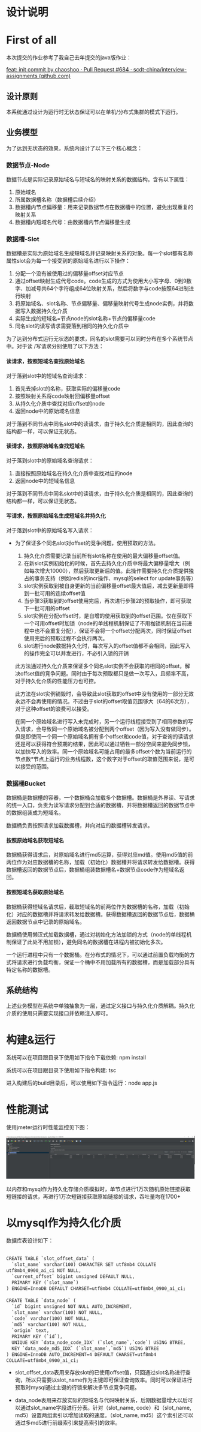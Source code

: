 #  设计说明

# First of all

本次提交的作业参考了我自己去年提交的java版作业：

[feat: init commit by chaoshoo · Pull Request #684 · scdt-china/interview-assignments (github.com)](https://github.com/scdt-china/interview-assignments/pull/684)



## 设计原则

本系统通过设计为运行时无状态保证可以在单机/分布式集群的模式下运行。

## 业务模型

为了达到无状态的效果，系统内设计了以下三个核心概念：

### 数据节点-Node

数据节点是实际记录原始域名与短域名的映射关系的数据结构。含有以下属性：

1. 原始域名
2. 所属数据槽名称（数据槽后续介绍）
3. 数据槽内节点偏移量：用来记录数据节点在数据槽中的位置，避免出现重复的映射关系
4. 数据槽内短域名代号：由数据槽内节点偏移量生成

### 数据槽-Slot

数据槽是实际为原始域名生成短域名并记录映射关系的对象。每一个slot都有名称属性slot会为每一个接受到的原始域名进行以下操作：

1. 分配一个没有被使用过的偏移量offset对应节点
2. 通过offset映射生成代号code。code生成的方式为使用大小写字母、0到9数字、加减号共64个字符组成64位映射关系，然后将数字与code按照64进制进行映射
3. 将原始域名、slot名称、节点偏移量、偏移量映射代号生成node实例，并将数据写入数据持久化介质
4. 实际生成的短域名=节点node的slot名称+节点的偏移量code
5. 同名slot的读写请求需要落到相同的持久化介质中

为了达到分布式运行无状态的要求，同名的slot需要可以同时分布在多个系统节点中。对于读 /写请求分别使用了以下方法：

#### 读请求，按照短域名查找原始域名

对于落到slot中的短域名查询请求：

1. 首先去掉slot的名称，获取实际的偏移量code
2. 按照映射关系将code映射回偏移量offset
3. 从持久化介质中查找对应offset的node
4. 返回node中的原始域名信息

对于落到不同节点中同名slot中的读请求，由于持久化介质是相同的，因此查询的结构都一样，可以保证无状态。

#### 读请求，按照原始域名查找短域名

对于落到slot中的原始域名查询请求：

 1. 直接按照原始域名在持久化介质中查找对应的node
 2. 返回node中的短域名信息

对于落到不同节点中同名slot中的读请求，由于持久化介质是相同的，因此查询的结构都一样，可以保证无状态。

#### 写请求，按照原始域名生成短域名并持久化

对于落到slot中的原始域名写入请求：

- 为了保证多个同名slot对offset的竞争问题，使用预取的方法。

  1. 持久化介质需要记录当前所有slot名称在使用的最大偏移量offset值。
  2. 在新slot实例初始化的时候，首先去持久化介质中将最大偏移量增大（例如每次增大10000），然后获取更新后的值。此操作需要持久化介质提供独占的事务支持（例如redis的incr操作、mysql的select for update事务等）
  3. slot实例获取到被自身更新的当前偏移量offset最大值后，减去更新量即得到一批可用的连续offset值
  4. 当步骤3获取到的offset使用完后，再次进行步骤2的预取操作，即可获取下一批可用的offset
  5. slot实例在分配offset时，是自增的使用获取到的offset范围。仅在获取下一个可用offset时加锁（node的单线程机制保证了不用枷锁机制在当前进程中也不会重复分配），保证不会将一个offset分配两次，同时保证offset使用完后的预取过程不会执行两次。
  6. slot进行node数据持久化时，每次写入的offset值都不会相同，因此写入的操作完全可以并发进行，不必引入锁的开销

  此方法通过持久化介质来保证多个同名slot实例不会获取的相同的offset，解决offset值的竞争问题。同时由于每次预取都只是做一次写入，且频率不高，对于持久化介质的性能压力也可控。

  此方法在slot实例销毁时，会导致此slot获取的offset中没有使用的一部分无效永远不会再使用的情况。不过由于slot的offset取值范围够大（64的6次方），对于这种offset的浪费可以接受。

  在同一个原始域名进行写入未完成时，另一个运行线程接受到了相同参数的写入请求，会导致同一个原始域名被分配到两个offset（因为写入没有做同步）。但是即使同一个同一个原始域名拥有多个offset和code值，对于查询的读请求还是可以获得符合预期的结果，因此可以通过牺牲一部分空间来避免同步锁，以加快写入的效率。同一个原始域名可能占用的最多offset个数为当前运行的节点数*节点上运行的业务线程数，这个数字对于offset的取值范围来说，是可以接受的范围。

### 数据桶Bucket

  数据桶是数据槽的容器，一个数据桶会加载多个数据槽。数据桶是外界读、写请求的统一入口，负责为读写请求分配到合适的数据槽，并将数据槽返回的数据节点中的数据组装成为短域名。

  数据桶负责按照请求加载数据槽，并向对应的数据槽转发请求。

#### 按照原始域名获取短域名

  数据桶获得请求后，对原始域名进行md5运算，获得对应md值。使用md5值的前两位作为对应数据槽的名称，加载（初始化）数据槽并将请求转发给数据槽。获得数据槽返回的数据节点后，数据桶组装数据槽名+数据节点code作为短域名返回。

#### 按照短域名获取原始域名

  数据桶获得短域名请求后，截取短域名的前两位作为数据槽的名称，加载（初始化）对应的数据槽并将请求转发给数据槽。获得数据槽返回的数据节点后，数据桶返回数据节点中记录的原始域名。

  

  数据桶使用懒汉式加载数据槽，通过对初始化方法加锁的方式（node的单线程机制保证了此处不用加锁），避免同名的数据槽在进程内被初始化多次。

  

  一个运行进程中只有一个数据桶。在分布式的情况下，可以通过前置负载均衡的方式将请求进行负载均衡，保证一个桶中不用加载所有的数据槽，而是加载部分具有特定名称的数据槽。

  

## 系统结构

上述业务模型在系统中单独抽象为一层，通过定义接口与持久化介质解耦。持久化介质的使用只需要实现接口并依赖注入即可。

# 构建&运行

系统可以在项目跟目录下使用如下指令下载依赖: npm install

系统可以在项目跟目录下使用如下指令构建: tsc

进入构建后的build目录后，可以使用如下指令运行：node app.js

# 性能测试

使用jmeter运行时性能监控见下图：

![](jmeter.jpg)

以内存和mysql作为持久化存储介质模拟时，单节点进行1万次随机原始链接获取短链接的请求，再进行1万次短链接获取原始链接的请求，吞吐量均在1700+


# 以mysql作为持久化介质

数据库表设计如下：

~~~

CREATE TABLE `slot_offset_data` (
  `slot_name` varchar(100) CHARACTER SET utf8mb4 COLLATE utf8mb4_0900_ai_ci NOT NULL,
  `current_offset` bigint unsigned DEFAULT NULL,
  PRIMARY KEY (`slot_name`)
) ENGINE=InnoDB DEFAULT CHARSET=utf8mb4 COLLATE=utf8mb4_0900_ai_ci;

CREATE TABLE `data_node` (
  `id` bigint unsigned NOT NULL AUTO_INCREMENT,
  `slot_name` varchar(100) NOT NULL,
  `code` varchar(100) NOT NULL,
  `md5` varchar(100) NOT NULL,
  `origin` text,
  PRIMARY KEY (`id`),
  UNIQUE KEY `data_node_code_IDX` (`slot_name`,`code`) USING BTREE,
  KEY `data_node_md5_IDX` (`slot_name`,`md5`) USING BTREE
) ENGINE=InnoDB AUTO_INCREMENT=4 DEFAULT CHARSET=utf8mb4 COLLATE=utf8mb4_0900_ai_ci;

~~~

- slot_offset_data表用来存放slot的已使用offset值，只回通过slot名称进行查询，所以只需要以slot_name作为主键即可保证查询效率。同时可以保证进行预取时mysql通过主键的行锁来解决多节点竞争问题。

- data_node表用来存放实际的短域名与代码映射关系，后期数据量增大以后可以通过slot_name字段进行分表。针对（slot_name, code）和（slot_name, md5）设置两组索引以增加读取的速度。（slot_name, md5）这个索引还可以通过多md5进行前缀索引来提高索引的效率。
